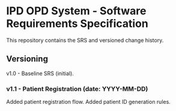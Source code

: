 # IPD OPD System - Software Requirements Specification 
This repository contains the SRS and versioned change history. 
 
## Versioning 
v1.0 - Baseline SRS (initial). 
 
### v1.1 - Patient Registration (date: YYYY-MM-DD) 
Added patient registration flow. 
Added patient ID generation rules. 
